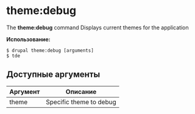 # theme:debug
The **theme:debug** command Displays current themes for the application

**Использование:**
```
$ drupal theme:debug [arguments] 
$ tde  
```

## Доступные аргументы
Аргумент | Описание
---------|-------------
theme | Specific theme to debug

